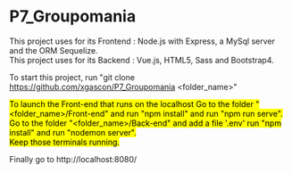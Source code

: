 # P7_Groupomania
This project uses for its Frontend : Node.js with Express, a MySql server and the ORM Sequelize.
<br>This project uses for its Backend : Vue.js, HTML5, Sass and Bootstrap4.

To start this project, run "git clone https://github.com/xgascon/P7_Groupomania <folder_name>"

<mark> To launch the Front-end that runs on the localhost <mark>
Go to the folder "<folder_name>/Front-end" and run "npm install" and run "npm run serve". 
<br>Go to the folder "<folder_name>/Back-end" and add a file '.env' run "npm install" and run "nodemon server".
<br>Keep those terminals running.

Finally go to http://localhost:8080/
